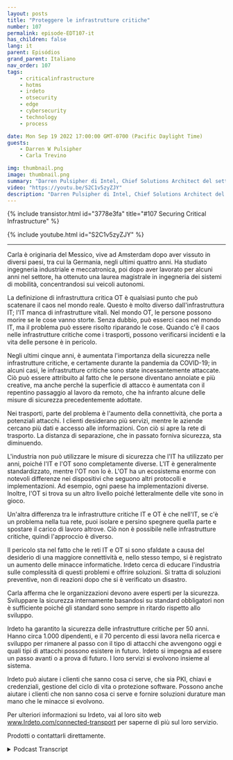 ```yaml
---
layout: posts
title: "Proteggere le infrastrutture critiche"
number: 107
permalink: episode-EDT107-it
has_children: false
lang: it
parent: Episódios
grand_parent: Italiano
nav_order: 107
tags:
    - criticalinfrastructure
    - hotms
    - irdeto
    - otsecurity
    - edge
    - cybersecurity
    - technology
    - process

date: Mon Sep 19 2022 17:00:00 GMT-0700 (Pacific Daylight Time)
guests:
    - Darren W Pulsipher
    - Carla Trevino

img: thumbnail.png
image: thumbnail.png
summary: "Darren Pulsipher di Intel, Chief Solutions Architect del settore pubblico, insieme a Carla Trevino, Solutions Architect di Irdeto, parlano dell'importanza della sicurezza nell'infrastruttura critica."
video: "https://youtu.be/S2C1v5zyZJY"
description: "Darren Pulsipher di Intel, Chief Solutions Architect del settore pubblico, insieme a Carla Trevino, Solutions Architect di Irdeto, parlano dell'importanza della sicurezza nell'infrastruttura critica."
---
```


<div>
{% include transistor.html id="3778e3fa" title="#107 Securing Critical Infrastructure" %}

{% include youtube.html id="S2C1v5zyZJY" %}
</div>

---

Carla è originaria del Messico, vive ad Amsterdam dopo aver vissuto in diversi paesi, tra cui la Germania, negli ultimi quattro anni. Ha studiato ingegneria industriale e meccatronica, poi dopo aver lavorato per alcuni anni nel settore, ha ottenuto una laurea magistrale in ingegneria dei sistemi di mobilità, concentrandosi sui veicoli autonomi.

La definizione di infrastruttura critica OT è qualsiasi punto che può scatenare il caos nel mondo reale. Questo è molto diverso dall'infrastruttura IT; l'IT manca di infrastrutture vitali. Nel mondo OT, le persone possono morire se le cose vanno storte. Senza dubbio, può esserci caos nel mondo IT, ma il problema può essere risolto riparando le cose. Quando c'è il caos nelle infrastrutture critiche come i trasporti, possono verificarsi incidenti e la vita delle persone è in pericolo.

Negli ultimi cinque anni, è aumentata l'importanza della sicurezza nelle infrastrutture critiche, e certamente durante la pandemia da COVID-19; in alcuni casi, le infrastrutture critiche sono state incessantemente attaccate. Ciò può essere attribuito al fatto che le persone diventano annoiate e più creative, ma anche perché la superficie di attacco è aumentata con il repentino passaggio al lavoro da remoto, che ha infranto alcune delle misure di sicurezza precedentemente adottate.

Nei trasporti, parte del problema è l'aumento della connettività, che porta a potenziali attacchi. I clienti desiderano più servizi, mentre le aziende cercano più dati e accesso alle informazioni. Con ciò si apre la rete di trasporto. La distanza di separazione, che in passato forniva sicurezza, sta diminuendo.

L'industria non può utilizzare le misure di sicurezza che l'IT ha utilizzato per anni, poiché l'IT e l'OT sono completamente diverse. L'IT è generalmente standardizzato, mentre l'OT non lo è. L'OT ha un ecosistema enorme con notevoli differenze nei dispositivi che seguono altri protocolli e implementazioni. Ad esempio, ogni paese ha implementazioni diverse. Inoltre, l'OT si trova su un altro livello poiché letteralmente delle vite sono in gioco.

Un'altra differenza tra le infrastrutture critiche IT e OT è che nell'IT, se c'è un problema nella tua rete, puoi isolare e persino spegnere quella parte e spostare il carico di lavoro altrove. Ciò non è possibile nelle infrastrutture critiche, quindi l'approccio è diverso.

Il pericolo sta nel fatto che le reti IT e OT si sono sfaldate a causa del desiderio di una maggiore connettività e, nello stesso tempo, si è registrato un aumento delle minacce informatiche. Irdeto cerca di educare l'industria sulle complessità di questi problemi e offrire soluzioni. Si tratta di soluzioni preventive, non di reazioni dopo che si è verificato un disastro.

Carla afferma che le organizzazioni devono avere esperti per la sicurezza. Sviluppare la sicurezza internamente basandosi su standard obbligatori non è sufficiente poiché gli standard sono sempre in ritardo rispetto allo sviluppo.

Irdeto ha garantito la sicurezza delle infrastrutture critiche per 50 anni. Hanno circa 1.000 dipendenti, e il 70 percento di essi lavora nella ricerca e sviluppo per rimanere al passo con il tipo di attacchi che avvengono oggi e quali tipi di attacchi possono esistere in futuro. Irdeto si impegna ad essere un passo avanti o a prova di futuro. I loro servizi si evolvono insieme al sistema.

Irdeto può aiutare i clienti che sanno cosa ci serve, che sia PKI, chiavi e credenziali, gestione del ciclo di vita o protezione software. Possono anche aiutare i clienti che non sanno cosa ci serve e fornire soluzioni durature man mano che le minacce si evolvono.

Per ulteriori informazioni su Irdeto, vai al loro sito web www.Irdeto.com/connected-transport per saperne di più sul loro servizio.

Prodotti o contattarli direttamente.



<details>
<summary> Podcast Transcript </summary>

<p></p>

</details>
